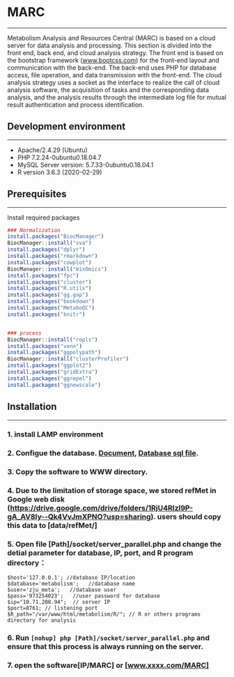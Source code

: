 # MARC
___
Metabolism Analysis and Resources Central (MARC) is based on a cloud server for data analysis and processing. This section is divided into the front end, back end, and cloud analysis strategy. The front end is based on the bootstrap framework (www.bootcss.com) for the front-end layout and communication with the back-end. The back-end uses PHP for database access, file operation, and data transmission with the front-end. The cloud analysis strategy uses a socket as the interface to realize the call of cloud analysis software, the acquisition of tasks and the corresponding data analysis, and the analysis results through the intermediate log file for mutual result authentication and process identification. 


## Development environment
___
* Apache/2.4.29 (Ubuntu)
* PHP 7.2.24-0ubuntu0.18.04.7 
* MySQL Server version: 5.7.33-0ubuntu0.18.04.1
* R version 3.6.3 (2020-02-29)



## Prerequisites
___
Install required packages

```R
### Normalization
install.packages("BiocManager")
BiocManager::install("sva")
install.packages("dplyr")
install.packages("rmarkdown")
install.packages("cowplot")
BiocManager::install("mixOmics")
install.packages("fpc")
install.packages("cluster")
install.packages("R.utils")
install.packages("gg.gap")
install.packages("bookdown")
install.packages("MetaboQC")
install.packages("knitr")


### process
BiocManager::install("ropls")
install.packages("venn")
install.packages("ggpolypath")
BiocManager::install("clusterProfiler")
install.packages("ggplot2")
install.packages("gridExtra")
install.packages("ggrepel")
install.packages("ggnewscale")
```

## Installation
___
### 1. install LAMP environment
### 2. Configue the database. [Document](database_configure.pdf), [Database sql file](metabolism.sql).
### 3. Copy the software to WWW directory.
### 4. Due to the limitation of storage space, we stored refMet in Google web disk (https://drive.google.com/drive/folders/1RjU4RIzl9P-gA_AV8Iy--Qk4VvJmXPNO?usp=sharing). users should copy this data to [data/refMet/]
### 5. Open file [Path]/socket/server_parallel.php and change the detial parameter for database, IP, port, and R program directory：
```
$host='127.0.0.1'; //database IP/location
$database='metabolism';   //database name
$user='zju_meta';   //database user
$pass='973254023';   //user password for database
$ip="10.71.208.94";  // server IP
$port=8761; // listening port
$R_path="/var/www/html/metabolism/R/"; // R or others programs directory for analysis 
```
### 6. Run `[nohup] php [Path]/socket/server_parallel.php` and ensure that this process is always running on the server.
### 7. open the software[IP/MARC] or [www.xxxx.com/MARC]


